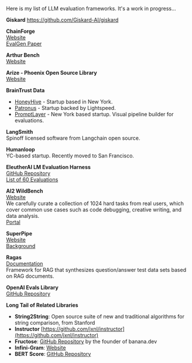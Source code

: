 Here is my list of LLM evaluation frameworks.  It's a work in progress...

**Giskard**
https://github.com/Giskard-AI/giskard

**ChainForge**  
[Website](http://chainforge.ai)  
[EvalGen Paper](https://arxiv.org/abs/2404.12272)

**Arthur Bench**  
[Website](https://www.arthur.ai/product/bench)

**Arize - Phoenix Open Source Library**  
[Website](https://phoenix.arize.com)

**BrainTrust Data**
- [HoneyHive](https://www.honeyhive.ai) - Startup based in New York.
- [Patronus](https://www.patronus.ai) - Startup backed by Lightspeed.
- [PromptLayer](https://docs.promptlayer.com) - New York based startup. Visual pipeline builder for evaluations.

**LangSmith**  
Spinoff licensed software from Langchain open source.

**Humanloop**  
YC-based startup. Recently moved to San Francisco.

**EleutherAI LM Evaluation Harness**  
[GitHub Repository](https://github.com/EleutherAI/lm-evaluation-harness)  
[List of 60 Evaluations](https://github.com/EleutherAI/lm-evaluation-harness/tree/main/lm_eval/tasks)

**AI2 WildBench**  
[Website](https://t.co/eoSWvyMaLP)  
We carefully curate a collection of 1024 hard tasks from real users, which cover common use cases such as code debugging, creative writing, and data analysis.  
[Portal](https://huggingface.co/spaces/allenai/WildBench)

**SuperPipe**  
[Website](https://superpipe.ai)  
[Background](https://www.scharfste.in/evaluation-is-all-you-need-think-like-a-scientist-when-building-ai/)

**Ragas**  
[Documentation](https://docs.ragas.io/en/stable/)  
Framework for RAG that synthesizes question/answer test data sets based on RAG documents.

**OpenAI Evals Library**  
[GitHub Repository](https://github.com/openai/evals)

**Long Tail of Related Libraries**
- **String2String**: Open source suite of new and traditional algorithms for string comparison, from Stanford
- **Instructor** [https://github.com/jxnl/instructor](https://github.com/jxnl/instructor)
- **Fructose**: [GitHub Repository](https://github.com/bananaml/fructose) by the founder of banana.dev
- **Infini-Gram**: [Website](https://infini-gram.io)
- **BERT Score**: [GitHub Repository](https://github.com/Tiiiger/bert_score)
